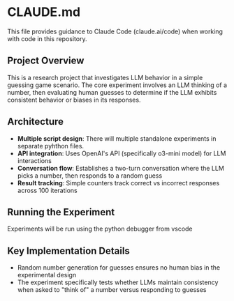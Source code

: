 # CLAUDE.md

This file provides guidance to Claude Code (claude.ai/code) when working with code in this repository.

## Project Overview

This is a research project that investigates LLM behavior in a simple guessing game scenario. The core experiment involves an LLM thinking of a number, then evaluating human guesses to determine if the LLM exhibits consistent behavior or biases in its responses.

## Architecture

- **Multiple script design**: There will multiple standalone experiments in separate pyhthon files.
- **API integration**: Uses OpenAI's API (specifically o3-mini model) for LLM interactions
- **Conversation flow**: Establishes a two-turn conversation where the LLM picks a number, then responds to a random guess
- **Result tracking**: Simple counters track correct vs incorrect responses across 100 iterations

## Running the Experiment

Experiments will be run using the python debugger from vscode

## Key Implementation Details

- Random number generation for guesses ensures no human bias in the experimental design
- The experiment specifically tests whether LLMs maintain consistency when asked to "think of" a number versus responding to guesses